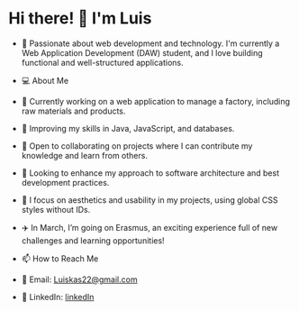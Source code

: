 # Hi there! 👋 I'm Luis
- 🚀 Passionate about web development and technology. I'm currently a Web Application Development (DAW) student, and I love building functional and well-structured applications.

- 💻 About Me
- 🔭 Currently working on a web application to manage a factory, including raw materials and products.
- 🌱 Improving my skills in Java, JavaScript, and databases.
- 👯 Open to collaborating on projects where I can contribute my knowledge and learn from others.
- 🤔 Looking to enhance my approach to software architecture and best development practices.
- 🎨 I focus on aesthetics and usability in my projects, using global CSS styles without IDs.
- ✈️ In March, I’m going on Erasmus, an exciting experience full of new challenges and learning opportunities!
- 📫 How to Reach Me
- 📩 Email: Luiskas22@gmail.com 
- 💼 LinkedIn: [linkedIn](https://www.linkedin.com/in/luis-lópez-sánchez-205a05178)

